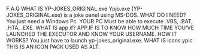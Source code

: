 F.A.Q
WHAT IS YP-JOKES_ORIGINAL.exe
Ypjo.exe (YP-JOKES_ORIGINAL.exe) is a joke panel using MS-DOS.
WHAT DO I NEED? 
You just need a Windows Pc. YOUR PC Must be able to execute .VBS, .BAT, .HTA, .EXE.
WHAT IS app.if?
APP.IF IS TO KNOW HOW MUCH TIME YOU'VE LAUNCHED THE EXECUTOR AND KNOW YOUR USERNAME.
HOW IT WORKS?
You just have to launch yp-jokes_original.exe.
WHAT IS icons.ypic
THIS IS AN ICON PACK USED AS ALT.
